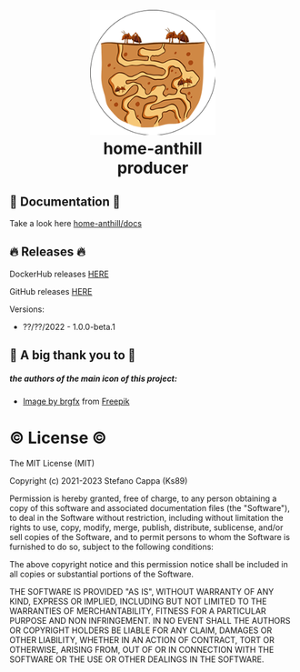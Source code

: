 <h1 align="center">
  <br>
  <img src="https://github.com/home-anthill/docs/blob/master/icons/logo512.png?raw=true" alt="ks89/home-anthill" width="220">
  <br>
home-anthill
  <br>
producer
</h1>


## :open_book: Documentation :open_book:

Take a look here [home-anthill/docs](https://github.com/home-anthill/docs)


## :fire: Releases :fire:

DockerHub releases [HERE](https://hub.docker.com/repository/registry-1.docker.io/ks89/producer/general)

GitHub releases [HERE](https://github.com/home-anthill/producer/releases)

Versions:

- ??/??/2022 - 1.0.0-beta.1


## :sparkling_heart: A big thank you to :sparkling_heart:

##### the authors of the main icon of this project:

- <a href="https://www.freepik.com/free-vector/underground-ant-nest-with-red-ants_18582279.htm">Image by brgfx</a> from <a href="https://www.freepik.com/" title="Freepik">Freepik</a>


# :copyright: License :copyright:

The MIT License (MIT)

Copyright (c) 2021-2023 Stefano Cappa (Ks89)

Permission is hereby granted, free of charge, to any person obtaining a copy
of this software and associated documentation files (the "Software"), to deal
in the Software without restriction, including without limitation the rights
to use, copy, modify, merge, publish, distribute, sublicense, and/or sell
copies of the Software, and to permit persons to whom the Software is
furnished to do so, subject to the following conditions:

The above copyright notice and this permission notice shall be included in all
copies or substantial portions of the Software.

THE SOFTWARE IS PROVIDED "AS IS", WITHOUT WARRANTY OF ANY KIND, EXPRESS OR
IMPLIED, INCLUDING BUT NOT LIMITED TO THE WARRANTIES OF MERCHANTABILITY,
FITNESS FOR A PARTICULAR PURPOSE AND NON INFRINGEMENT. IN NO EVENT SHALL THE
AUTHORS OR COPYRIGHT HOLDERS BE LIABLE FOR ANY CLAIM, DAMAGES OR OTHER
LIABILITY, WHETHER IN AN ACTION OF CONTRACT, TORT OR OTHERWISE, ARISING FROM,
OUT OF OR IN CONNECTION WITH THE SOFTWARE OR THE USE OR OTHER DEALINGS IN THE
SOFTWARE.

<br/>
